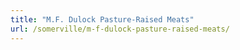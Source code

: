 ```yaml
---
title: "M.F. Dulock Pasture-Raised Meats"
url: /somerville/m-f-dulock-pasture-raised-meats/
---
```

